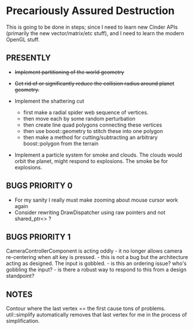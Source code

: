 # Precariously Assured Destruction

This is going to be done in steps; since I need to learn new Cinder APIs (primarily the new vector/matrix/etc stuff), and I need to learn the modern OpenGL stuff.

## PRESENTLY

* ~~Implement partitioning of the world geometry~~
* ~~Get rid of or significantly reduce the collision radius around planet geometry.~~
* Implement the shattering cut
	* first make a radial spider web sequence of vertices.
	* then move each by some random perturbation
	* then create line quad polygons connecting these vertices
	* then use boost::geometry to stitch these into one polygon
	* then make a method for cutting/subtracting an arbitrary boost::polygon from the terrain
	
* Implement a particle system for smoke and clouds. The clouds would orbit the planet, might respond to explosions. The smoke be for explosions.



## BUGS PRIORITY 0

- For my sanity I really must make zooming about mouse cursor work again
- Consider rewriting DrawDispatcher using raw pointers and not shared_ptr<> ?

## BUGS PRIORITY 1

CameraControllerComponent is acting oddly - it no longer allows camera re-centering when alt key is pressed.
	- this is not a bug but the architecture acting as designed. The input is gobbled.
	- is this an ordering issue? who's gobbling the input?
	- is there a robust way to respond to this from a design standpoint?

## NOTES
Contour where the last vertex == the first cause tons of problems. util::simplify automatically removes that last vertex for me in the process of simplification.
